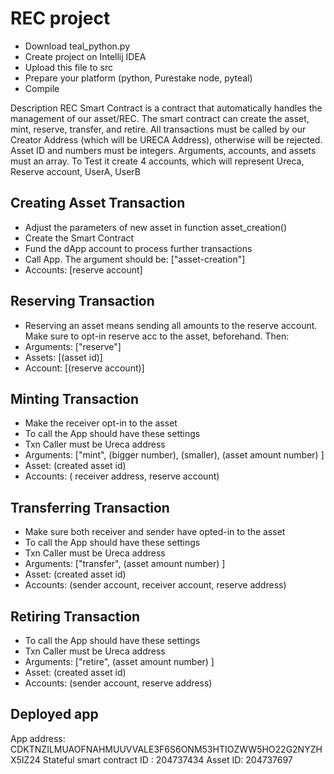 # REC project

- Download teal_python.py 
- Create project on Intellij IDEA
- Upload this file to src
- Prepare your platform (python, Purestake node, pyteal)
- Compile

Description
REC Smart Contract is a contract that automatically handles the management of our asset/REC.
The smart contract can create the asset, mint, reserve, transfer, and retire. All transactions must be called by our Creator Address (which will be URECA Address), otherwise will be rejected. Asset ID and numbers must be integers. Arguments, accounts, and assets must an array. To Test it create 4 accounts, which will represent Ureca, Reserve account, UserA, UserB

## Creating Asset Transaction
- Adjust the parameters of new asset in function asset_creation()
- Create the Smart Contract
- Fund the dApp account to process further transactions
- Call App. The argument should be: ["asset-creation"]
- Accounts: [reserve account]

## Reserving Transaction
- Reserving an asset means sending all amounts to the reserve account. Make sure to opt-in reserve acc to the asset, beforehand. Then:
- Arguments: ["reserve"]
- Assets: [(asset id)]
- Account: [(reserve account)]

## Minting Transaction
- Make the receiver opt-in to the asset
- To call the App should have these settings
- Txn Caller must be Ureca address
- Arguments: ["mint", (bigger number), (smaller), (asset amount number) ]
- Asset: (created asset id)
- Accounts: ( receiver address, reserve account)

## Transferring Transaction
- Make sure both receiver and sender have opted-in to the asset
- To call the App should have these settings
- Txn Caller must be Ureca address
- Arguments: ["transfer", (asset amount number) ]
- Asset: (created asset id)
- Accounts: (sender account, receiver account, reserve address)

## Retiring Transaction
- To call the App should have these settings
- Txn Caller must be Ureca address
- Arguments: ["retire", (asset amount number) ]
- Asset: (created asset id)
- Accounts: (sender account, reserve address)

## Deployed app 
App address: CDKTNZILMUAOFNAHMUUVVALE3F6S6ONM53HTIOZWW5HO22G2NYZHX5IZ24
Stateful smart contract ID : 204737434
Asset ID: 204737697
